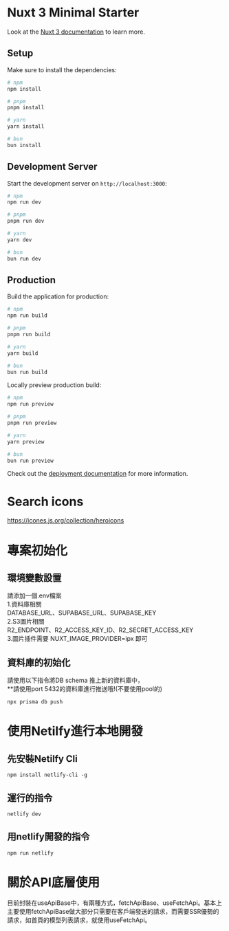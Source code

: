 # Nuxt 3 Minimal Starter

Look at the [Nuxt 3 documentation](https://nuxt.com/docs/getting-started/introduction) to learn more.

## Setup

Make sure to install the dependencies:

```bash
# npm
npm install

# pnpm
pnpm install

# yarn
yarn install

# bun
bun install
```

## Development Server

Start the development server on `http://localhost:3000`:

```bash
# npm
npm run dev

# pnpm
pnpm run dev

# yarn
yarn dev

# bun
bun run dev
```

## Production

Build the application for production:

```bash
# npm
npm run build

# pnpm
pnpm run build

# yarn
yarn build

# bun
bun run build
```

Locally preview production build:

```bash
# npm
npm run preview

# pnpm
pnpm run preview

# yarn
yarn preview

# bun
bun run preview
```

Check out the [deployment documentation](https://nuxt.com/docs/getting-started/deployment) for more information.

# Search icons
https://icones.js.org/collection/heroicons
# 專案初始化
## 環境變數設置
請添加一個.env檔案</br>
1.資料庫相關</br>
DATABASE_URL、SUPABASE_URL、SUPABASE_KEY</br>
2.S3圖片相關</br>
R2_ENDPOINT、R2_ACCESS_KEY_ID、R2_SECRET_ACCESS_KEY</br>
3.圖片插件需要
NUXT_IMAGE_PROVIDER=ipx 即可
## 資料庫的初始化
請使用以下指令將DB schema 推上新的資料庫中，</br>
**請使用port 5432的資料庫進行推送哦!(不要使用pool的)
```
npx prisma db push
```

# 使用Netilfy進行本地開發
## 先安裝Netilfy Cli
```
npm install netlify-cli -g

```
## 運行的指令
```
netlify dev
```
## 用netlify開發的指令
```
npm run netlify
```

# 關於API底層使用
目前封裝在useApiBase中，有兩種方式，fetchApiBase、useFetchApi。基本上主要使用fetchApiBase做大部分只需要在客戶端發送的請求，而需要SSR優勢的請求，如首頁的模型列表請求，就使用useFetchApi。